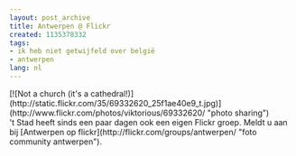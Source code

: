```yaml
---
layout: post_archive
title: Antwerpen @ Flickr
created: 1135378332
tags:
- ik heb niet getwijfeld over belgië
- antwerpen
lang: nl
---
```

<div class="flickr-frame">[![Not a church (it's a cathedral!)](http://static.flickr.com/35/69332620_25f1ae40e9_t.jpg)](http://www.flickr.com/photos/viktorious/69332620/ "photo sharing")</div>'t Stad heeft sinds een paar dagen ook een eigen Flickr groep. Meldt u aan bij [Antwerpen op flickr](http://flickr.com/groups/antwerpen/ "foto community antwerpen").<br clear="all" /><!--break-->
